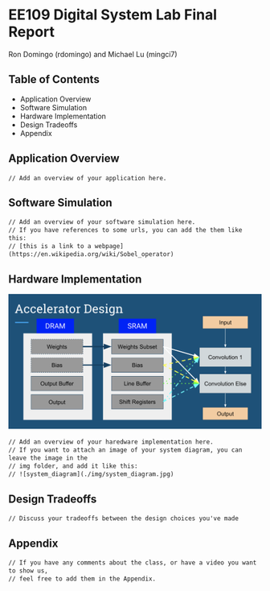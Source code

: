 # EE109 Digital System Lab Final Report
Ron Domingo (rdomingo) and Michael Lu (mingci7)

## Table of Contents
- Application Overview
- Software Simulation
- Hardware Implementation
- Design Tradeoffs
- Appendix

## Application Overview
```
// Add an overview of your application here.
```

## Software Simulation 
```
// Add an overview of your software simulation here.
// If you have references to some urls, you can add the them like this: 
// [this is a link to a webpage](https://en.wikipedia.org/wiki/Sobel_operator)
```

## Hardware Implementation
![system_diagram](./img/hardware_design.png)
```
// Add an overview of your haredware implementation here.
// If you want to attach an image of your system diagram, you can leave the image in the 
// img folder, and add it like this: 
// ![system_diagram](./img/system_diagram.jpg)

```

## Design Tradeoffs
```
// Discuss your tradeoffs between the design choices you've made
```

## Appendix
```
// If you have any comments about the class, or have a video you want to show us, 
// feel free to add them in the Appendix.
```
